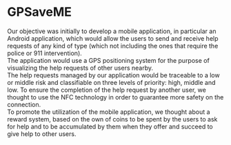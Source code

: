 # **GPSaveME**
<p>
Our objective was initially to develop a mobile application, in particular an Android
application, which would allow the users to send and receive help requests of any kind
of type (which not including the ones that require the police or 911 intervention).<br>
The application would use a GPS positioning system for the purpose of visualizing the
help requests of other users nearby.<br>
The help requests managed by our application would be traceable to a low or middle
risk and classifiable on three levels of priority: high, middle and low. To ensure the
completion of the help request by another user, we thought to use the NFC technology
in order to guarantee more safety on the connection.<br>
To promote the utilization of the mobile application, we thought about a reward system,
based on the own of coins to be spent by the users to ask for help and to be accumulated
by them when they offer and succeed to give help to other users.
</p>
